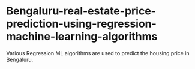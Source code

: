# Bengaluru-real-estate-price-prediction-using-regression-machine-learning-algorithms
Various Regression ML algorithms are used to predict the housing price in Bengaluru.
